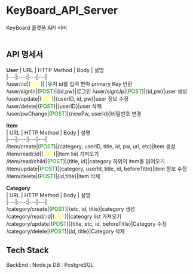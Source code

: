 # KeyBoard_API_Server
KeyBoard 플랫폼 API 서버  
<br>  

## API 명세서

**User** 
| URL | HTTP Method | Body | 설명  
|---|:---:|---|---|   
/user/:id|(<span style="color:Yellow">GET</span>)| |유저 id를 입력 받아 primary Key 반환  
/user/signIn|(<span style="color:Green">POST</span>)|{id,pw}|로그인 
/user/signUp|(<span style="color:Green">POST</span>)|{id,pw}|user 생성  
/user/update|(<span style="color:Yellow">GET</span>)|{userID, id, pw}|user 정보 수정  
/user/delete|(<span style="color:Green">POST</span>)|{userID}|user 삭제  
/user/pwChange|(<span style="color:Green">POST</span>)|{newPw, userId}|비밀번호 변경  

**Item**  
| URL | HTTP Method | Body | 설명  
|---|:---:|---|---|   
/item/create|(<span style="color:Green">POST</span>)|{category, userID, title, id, pw, url, etc}|item 생성
/item/read/:id|(<span style="color:Yellow">GET</span>)||item list 가져오기  
/item/read/child|(<span style="color:Green">POST</span>)|{title, id}|category 하위의 item들 읽어오기  
/item/update|(<span style="color:Green">POST</span>)|{category, userId, title, id, beforeTitle}|item 정보 수정  
/item/delete|(<span style="color:Green">POST</span>)|{id,title}|item 삭제

**Category**  
| URL | HTTP Method | Body | 설명  
|---|:---:|---|---|   
/category/create|(<span style="color:Green">POST</span>)|{etc, id, title}|category 생성  
/category/read/:id|(<span style="color:Yellow">GET</span>)||cateogry list 가져오기  
/category/update|(<span style="color:Green">POST</span>)|{title, etc, id, beforeTitle}|Category 수정  
/category/delete|(<span style="color:Green">POST</span>)|{id, title}|Category 삭제
<br>  
    
## Tech Stack

BackEnd : Node.js
DB : PostgreSQL